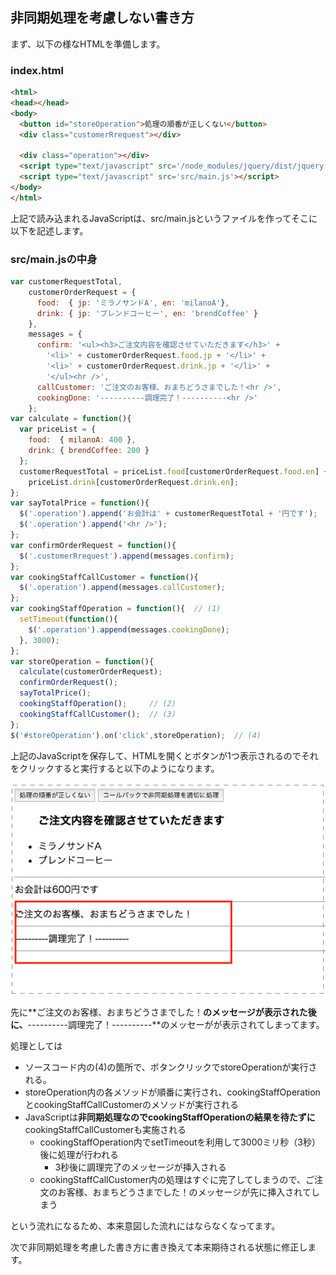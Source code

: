 ## 非同期処理を考慮しない書き方

まず、以下の様なHTMLを準備します。

### index.html

```html
<html>
<head></head>
<body>
  <button id="storeOperation">処理の順番が正しくない</button>
  <div class="customerRrequest"></div>

  <div class="operation"></div>
  <script type="text/javascript" src='/node_modules/jquery/dist/jquery.js'></script>
  <script type="text/javascript" src='src/main.js'></script>
</body>
</html>
```

上記で読み込まれるJavaScriptは、src/main.jsというファイルを作ってそこに以下を記述します。

### src/main.jsの中身

```javascript
var customerRequestTotal,
    customerOrderRequest = {
      food:  { jp: 'ミラノサンドA', en: 'milanoA'},
      drink: { jp: 'ブレンドコーヒー', en: 'brendCoffee' }
    },
    messages = {
      confirm: '<ul><h3>ご注文内容を確認させていただきます</h3>' +
        '<li>' + customerOrderRequest.food.jp + '</li>' +
        '<li>' + customerOrderRequest.drink.jp + '</li>' +
        '</ul><hr />',
      callCustomer: 'ご注文のお客様、おまちどうさまでした！<hr />',
      cookingDone: '----------調理完了！----------<hr />'
    };
var calculate = function(){
  var priceList = {
    food:  { milanoA: 400 },
    drink: { brendCoffee: 200 }
  };
  customerRequestTotal = priceList.food[customerOrderRequest.food.en] +
    priceList.drink[customerOrderRequest.drink.en];
};
var sayTotalPrice = function(){
  $('.operation').append('お会計は' + customerRequestTotal + '円です');
  $('.operation').append('<hr />');
};
var confirmOrderRequest = function(){
  $('.customerRrequest').append(messages.confirm);
};
var cookingStaffCallCustomer = function(){
  $('.operation').append(messages.callCustomer);
};
var cookingStaffOperation = function(){  // (1)
  setTimeout(function(){
    $('.operation').append(messages.cookingDone);
  }, 3000);
};
var storeOperation = function(){
  calculate(customerOrderRequest);
  confirmOrderRequest();
  sayTotalPrice();
  cookingStaffOperation();     // (2)
  cookingStaffCallCustomer();  // (3)
};
$('#storeOperation').on('click',storeOperation);  // (4)
```

上記のJavaScriptを保存して、HTMLを開くとボタンが1つ表示されるのでそれをクリックすると実行すると以下のようになります。

![非同期処理を適切に行わないケース](../images/async_capture_01.png)

先に**ご注文のお客様、おまちどうさまでした！**のメッセージが表示された後に、**----------調理完了！----------**のメッセーがが表示されてしまってます。

処理としては

- ソースコード内の(4)の箇所で、ボタンクリックでstoreOperationが実行される。
- storeOperation内の各メソッドが順番に実行され、cookingStaffOperationとcookingStaffCallCustomerのメソッドが実行される
- JavaScriptは**非同期処理なのでcookingStaffOperationの結果を待たずに**cookingStaffCallCustomerも実施される
  - cookingStaffOperation内でsetTimeoutを利用して3000ミリ秒（3秒）後に処理が行われる
    - 3秒後に調理完了のメッセージが挿入される
  - cookingStaffCallCustomer内の処理はすぐに完了してしまうので、ご注文のお客様、おまちどうさまでした！のメッセージが先に挿入されてしまう
  
という流れになるため、本来意図した流れにはならなくなってます。

次で非同期処理を考慮した書き方に書き換えて本来期待される状態に修正します。

